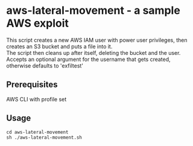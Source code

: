 # aws-lateral-movement - a sample AWS exploit
This script creates a new AWS IAM user with power user privileges, then creates an S3 bucket and puts a file into it.<br>
The script then cleans up after itself, deleting the bucket and the user.<br>
Accepts an optional argument for the username that gets created, otherwise defaults to 'exfiltest'<br>

## Prerequisites
AWS CLI with profile set

## Usage
```
cd aws-lateral-movement
sh ./aws-lateral-movement.sh
```
